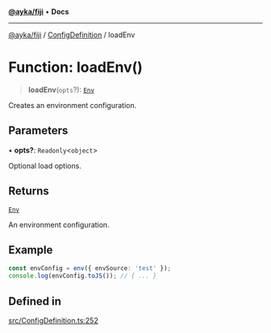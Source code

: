 [**@ayka/fiji**](../../../README.md) • **Docs**

***

[@ayka/fiji](../../../globals.md) / [ConfigDefinition](../README.md) / loadEnv

# Function: loadEnv()

> **loadEnv**(`opts`?): [`Env`](../../Env/classes/Env.md)

Creates an environment configuration.

## Parameters

• **opts?**: `Readonly`\<`object`\>

Optional load options.

## Returns

[`Env`](../../Env/classes/Env.md)

An environment configuration.

## Example

```ts
const envConfig = env({ envSource: 'test' });
console.log(envConfig.toJS()); // { ... }
```

## Defined in

[src/ConfigDefinition.ts:252](https://github.com/AndreyMork/fiji/blob/12b645d5d3b10e56502863abdc8c7fe71f7e6190/src/ConfigDefinition.ts#L252)
